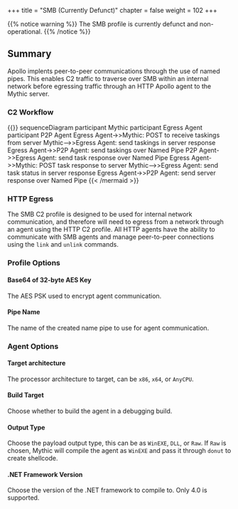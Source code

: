 +++
title = "SMB (Currently Defunct)"
chapter = false
weight = 102
+++

{{% notice warning %}}
The SMB profile is currently defunct and non-operational.
{{% /notice %}}

## Summary
Apollo implents peer-to-peer communications through the use of named pipes. This enables C2 traffic to traverse over SMB within an internal network before egressing traffic through an HTTP Apollo agent to the Mythic server.

### C2 Workflow
{{<mermaid>}}
sequenceDiagram
    participant Mythic
    participant Egress Agent
    participant P2P Agent
    Egress Agent->>Mythic: POST to receive taskings from server
    Mythic-->>Egress Agent: send taskings in server response
    Egress Agent->>P2P Agent: send taskings over Named Pipe
    P2P Agent->>Egress Agent: send task response over Named Pipe 
    Egress Agent->>Mythic: POST task response to server
    Mythic-->>Egress Agent: send task status in server response
    Egress Agent->>P2P Agent: send server response over Named Pipe
{{< /mermaid >}}

### HTTP Egress
The SMB C2 profile is designed to be used for internal network communication, and therefore will need to egress from a network through an agent using the HTTP C2 profile. All HTTP agents have the ability to communicate with SMB agents and manage peer-to-peer connections using the `link` and `unlink` commands.

### Profile Options
#### Base64 of 32-byte AES Key
The AES PSK used to encrypt agent communication.

#### Pipe Name
The name of the created name pipe to use for agent communication.

### Agent Options
#### Target architecture
The processor architecture to target, can be `x86`, `x64`, or `AnyCPU`.

#### Build Target
Choose whether to build the agent in a debugging build.

#### Output Type
Choose the payload output type, this can be as `WinEXE`, `DLL`, or `Raw`. If `Raw` is chosen, Mythic will compile the agent as `WinEXE` and pass it through `donut` to create shellcode.

#### .NET Framework Version
Choose the version of the .NET framework to compile to. Only 4.0 is supported.
